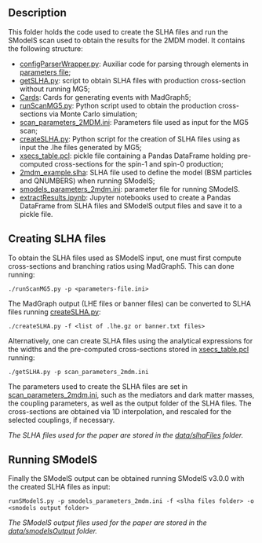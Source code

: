 ## Description

This folder holds the code used to create the SLHA files and run the SModelS scan
used to obtain the results for the 2MDM model. It contains the following structure:

* [configParserWrapper.py](./configParserWrapper.py): Auxiliar code for parsing through elements in [parameters file](./scan_parameters_2mdm.ini);
* [getSLHA.py](./getSLHA.py): script to obtain SLHA files with production cross-section without running MG5;
* [Cards](./Cards): Cards for generating events with MadGraph5;
* [runScanMG5.py](./runScanMG5.py): Python script used to obtain the production cross-sections via Monte Carlo simulation;
* [scan_parameters_2MDM.ini](./scan_parameters_2MDM.ini): Parameters file used as input for the MG5 scan;
* [createSLHA.py](./createSLHA.py): Python script for the creation of SLHA files using as input the .lhe files generated by MG5;
* [xsecs_table.pcl](./xsecs_table.pcl): pickle file containing a Pandas DataFrame holding pre-computed cross-sections for the spin-1 and spin-0 production;
* [2mdm_example.slha](./2mdm_example.slha): SLHA file used to define the model (BSM particles and QNUMBERS) when running SModelS;
* [smodels_parameters_2mdm.ini](./smodels_parameters_2mdm.ini): parameter file for running SModelS.
* [extractResults.ipynb](./extractResults.ipynb): Jupyter notebooks used to create a Pandas DataFrame from SLHA files and SModelS output files and save it to a pickle file.

## Creating SLHA files

 To obtain the SLHA files used as SModelS input, one must first compute cross-sections and branching ratios using MadGraph5. This can done running:
```
./runScanMG5.py -p <parameters-file.ini>
```
The MadGraph output (LHE files or banner files) can be converted to SLHA files running [createSLHA.py](./createSLHA.py):
```
./createSLHA.py -f <list of .lhe.gz or banner.txt files>
```

Alternatively, one can create SLHA files using the analytical expressions for the widths and the pre-computed cross-sections stored in [xsecs_table.pcl](./xsecs_table.pcl) running:
```
./getSLHA.py -p scan_parameters_2mdm.ini
```
The parameters used to create the SLHA files are set in [scan_parameters_2mdm.ini](./scan_parameters_2mdm.ini), such as the mediators and dark matter masses, the coupling parameters, as well as the output folder of the SLHA files. The cross-sections are obtained via 1D interpolation, and rescaled for the selected couplings, if necessary.

*The SLHA files used for the paper are stored in the [data/slhaFiles](../data/slhaFiles/) folder.*

## Running SModelS

Finally the SModelS output can be obtained running SModelS v3.0.0 with the created SLHA files as input:
```
runSModelS.py -p smodels_parameters_2mdm.ini -f <slha files folder> -o <smodels output folder>
```

*The SModelS output files used for the paper are stored in the [data/smodelsOutput](../data/smodelsOutput/) folder.*


